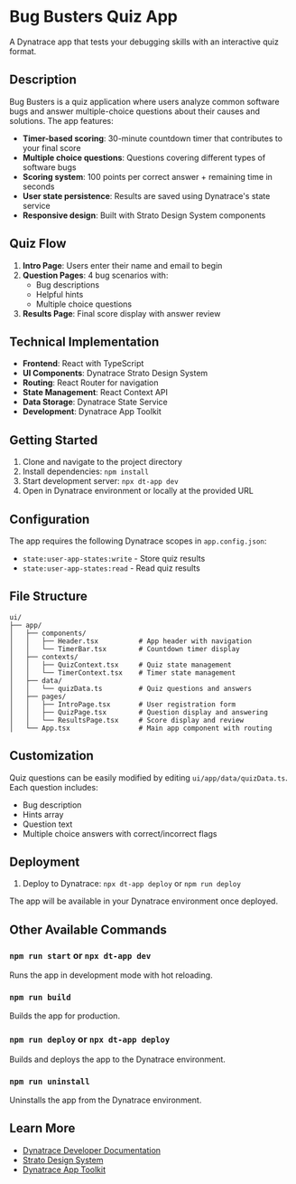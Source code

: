 # Bug Busters Quiz App

A Dynatrace app that tests your debugging skills with an interactive quiz format.

## Description

Bug Busters is a quiz application where users analyze common software bugs and answer multiple-choice questions about their causes and solutions. The app features:

- **Timer-based scoring**: 30-minute countdown timer that contributes to your final score
- **Multiple choice questions**: Questions covering different types of software bugs
- **Scoring system**: 100 points per correct answer + remaining time in seconds
- **User state persistence**: Results are saved using Dynatrace's state service
- **Responsive design**: Built with Strato Design System components

## Quiz Flow

1. **Intro Page**: Users enter their name and email to begin
2. **Question Pages**: 4 bug scenarios with:
   - Bug descriptions
   - Helpful hints
   - Multiple choice questions
3. **Results Page**: Final score display with answer review

## Technical Implementation

- **Frontend**: React with TypeScript
- **UI Components**: Dynatrace Strato Design System
- **Routing**: React Router for navigation
- **State Management**: React Context API
- **Data Storage**: Dynatrace State Service
- **Development**: Dynatrace App Toolkit

## Getting Started

1. Clone and navigate to the project directory
2. Install dependencies: `npm install`
3. Start development server: `npx dt-app dev`
4. Open in Dynatrace environment or locally at the provided URL

## Configuration

The app requires the following Dynatrace scopes in `app.config.json`:
- `state:user-app-states:write` - Store quiz results
- `state:user-app-states:read` - Read quiz results

## File Structure

```
ui/
├── app/
│   ├── components/
│   │   ├── Header.tsx          # App header with navigation
│   │   └── TimerBar.tsx        # Countdown timer display
│   ├── contexts/
│   │   ├── QuizContext.tsx     # Quiz state management
│   │   └── TimerContext.tsx    # Timer state management
│   ├── data/
│   │   └── quizData.ts         # Quiz questions and answers
│   ├── pages/
│   │   ├── IntroPage.tsx       # User registration form
│   │   ├── QuizPage.tsx        # Question display and answering
│   │   └── ResultsPage.tsx     # Score display and review
│   └── App.tsx                 # Main app component with routing
```

## Customization

Quiz questions can be easily modified by editing `ui/app/data/quizData.ts`. Each question includes:
- Bug description
- Hints array
- Question text
- Multiple choice answers with correct/incorrect flags

## Deployment

1. Deploy to Dynatrace: `npx dt-app deploy` or `npm run deploy`

The app will be available in your Dynatrace environment once deployed.

## Other Available Commands

### `npm run start` or `npx dt-app dev`
Runs the app in development mode with hot reloading.

### `npm run build`
Builds the app for production.

### `npm run deploy` or `npx dt-app deploy`
Builds and deploys the app to the Dynatrace environment.

### `npm run uninstall`
Uninstalls the app from the Dynatrace environment.

## Learn More

- [Dynatrace Developer Documentation](https://developer.dynatrace.com/)
- [Strato Design System](https://developer.dynatrace.com/design/about-strato-design-system/)
- [Dynatrace App Toolkit](https://developer.dynatrace.com/quickstart/app-toolkit/)

